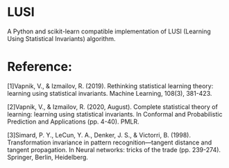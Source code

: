 # LUSI
A Python and scikit-learn compatible implementation of LUSI (Learning Using Statistical Invariants) algorithm.

# Reference:
[1]Vapnik, V., & Izmailov, R. (2019). Rethinking statistical learning theory: learning using statistical invariants. Machine Learning, 108(3), 381-423.

[2]Vapnik, V., & Izmailov, R. (2020, August). Complete statistical theory of learning: learning using statistical invariants. In Conformal and Probabilistic Prediction and Applications (pp. 4-40). PMLR.

[3]Simard, P. Y., LeCun, Y. A., Denker, J. S., & Victorri, B. (1998). Transformation invariance in pattern recognition—tangent distance and tangent propagation. In Neural networks: tricks of the trade (pp. 239-274). Springer, Berlin, Heidelberg.

